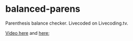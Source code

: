 # balanced-parens

Parenthesis balance checker. Livecoded on Livecoding.tv.

[Video here](https://www.livecoding.tv/video/tdding-functional-javascript-3/) and [here](https://www.livecoding.tv/video/tdding-functional-javascript-4/);
